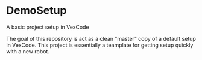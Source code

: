 # DemoSetup
A basic project setup in VexCode

The goal of this repository is act as a clean "master" copy of a default setup in VexCode. This project is essentially a teamplate for getting setup quickly with a new robot.
